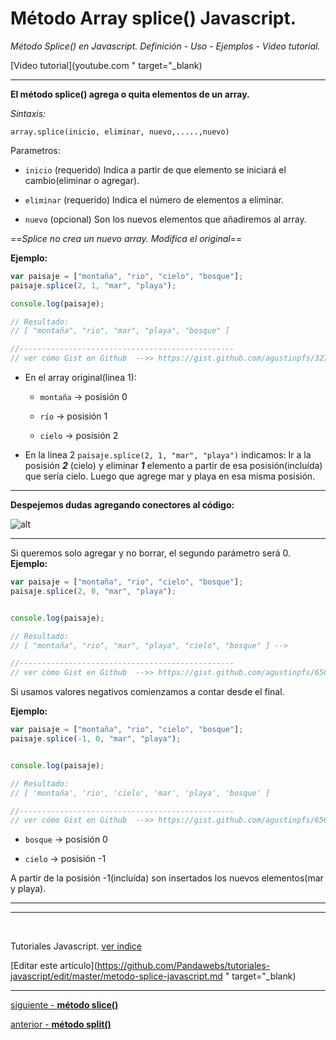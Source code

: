 # Método Array splice() Javascript.

*Método Splice() en Javascript. Definición - Uso - Ejemplos - Video tutorial.*

[Video tutorial](youtube.com " target="_blank)

<hr>

**El método splice() agrega o quita elementos de un array.**

*Sintaxis:*

`array.splice(inicio, eliminar, nuevo,.....,nuevo)`

Parametros:

* `inicio` (requerido) Indica a partir de que elemento se iniciará el cambio(eliminar o agregar).

* `eliminar` (requerido) Indica el número de elementos a eliminar.

* `nuevo` (opcional) Son los nuevos elementos que añadiremos al array.

==*Splice no crea un nuevo array. Modifica el original*==

**Ejemplo:**

```js
var paisaje = ["montaña", "rio", "cielo", "bosque"];
paisaje.splice(2, 1, "mar", "playa");

console.log(paisaje);

// Resultado:
// [ "montaña", "rio", "mar", "playa", "bosque" ]

//------------------------------------------------
// ver cómo Gist en Github  -->> https://gist.github.com/agustinpfs/327294a521692bf46d80dff9453ebe53
```
* En el array original(linea 1):

  * `montaña` -> posisión 0

  * `río` -> posisión 1

  * `cielo` -> posisión 2

* En la linea 2 `paisaje.splice(2, 1, "mar", "playa")` indicamos: Ir a la posisión _**2**_ (cielo) y eliminar _**1**_ elemento a partir de esa posisión(incluída) que sería cielo. Luego que agrege mar y playa en esa misma posisión.

<hr>

**Despejemos dudas agregando conectores al código:**

![alt](http://pandawebs.net/assets/images/splice.png)

<hr>

Si queremos solo agregar y no borrar, el segundo parámetro será 0.
**Ejemplo:**

```js
var paisaje = ["montaña", "rio", "cielo", "bosque"];
paisaje.splice(2, 0, "mar", "playa");


console.log(paisaje);

// Resultado:
// [ "montaña", "rio", "mar", "playa", "cielo", "bosque" ] -->

//------------------------------------------------
// ver cómo Gist en Github  -->> https://gist.github.com/agustinpfs/6565f6dfef11e7e12d55c225a284cdc1
```

Si usamos valores negativos comienzamos a contar desde el final.

**Ejemplo:**

```js
var paisaje = ["montaña", "rio", "cielo", "bosque"];
paisaje.splice(-1, 0, "mar", "playa");


console.log(paisaje);

// Resultado:
// [ 'montaña', 'rio', 'cielo', 'mar', 'playa', 'bosque' ]

//------------------------------------------------
// ver cómo Gist en Github  -->> https://gist.github.com/agustinpfs/6565f6dfef11e7e12d55c225a284cdc1
```

* `bosque` -> posisión 0

* `cielo` -> posisión -1

A partir de la posisión -1(incluída) son insertados los nuevos elementos(mar y playa).

<!-- CÓDIGO DE LA CONSOLA PARA SER EJECUTADO DISPONIBLE EN WEB(RunKit) http://pandawebs.net/metodo-splice-javascript/ 
       
var paisaje = ["montaña", "rio", "cielo", "bosque"];
paisaje.splice(2, 0, "mar", "playa");

console.log(paisaje);

-->

<hr>

<!-- CÓDIGO DE EJEMPLO EN PÁGINA WEB(JSFiddle embebido)
(ejecutar en web)
http://pandawebs.net/metodo-split-javascript/

<!DOCTYPE html>
<html>
  <body>

    <p>Cambiar montaña y rio por mar y playa.</p>

    <button onclick="miFuncion()">Cambiar!</button>

    <p id="demo"></p>

    <script>
    
      var paisaje = ["montaña", "rio", "cielo", "bosque"];
      document.getElementById("demo").innerHTML = paisaje;

      function miFuncion() {
        paisaje.splice(0, 2, "mar", "playa");

        document.getElementById("demo").innerHTML = paisaje;
      }

    </script>

  </body>
</html> -->

<hr>


<br>

Tutoriales Javascript. [ ver índice](http://pandawebs.net/tutoriales-javascript/)

[Editar este artículo](https://github.com/Pandawebs/tutoriales-javascript/edit/master/metodo-splice-javascript.md " target="_blank)

<hr>

[siguiente - **método slice()**](https://github.com/Pandawebs/Tutoriales-Javascript/blob/master/articles/metodo-slice-javascript.md) 

[anterior - **método split()**](https://github.com/Pandawebs/Tutoriales-Javascript/blob/master/articles/metodo-split-javascript.md)
